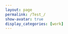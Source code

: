 ```yaml
---
layout: page
permalink: /Test_/
show-avatar: true
display_categories: [work]
---
```

<html>
  <center>
<body>
<script type="text/javascript" src="https://unpkg.com/@babel/polyfill@7.0.0/dist/polyfill.js"></script>
<script type="text/javascript" src="https://unpkg.com/vtk.js"></script>
<script type="text/javascript">
  var fullScreenRenderer = vtk.Rendering.Misc.vtkFullScreenRenderWindow.newInstance({
    background: [0, 0, 0],
    containerStyle: { width: '400px', height: "600px" } });
  var actor              = vtk.Rendering.Core.vtkActor.newInstance();
  var mapper             = vtk.Rendering.Core.vtkMapper.newInstance();
  var cone               = vtk.Filters.Sources.vtkConeSource.newInstance();
  var camera             = vtk.Rendering.Core.vtkCamera.newInstance();
  actor.setMapper(mapper);
  mapper.setInputConnection(cone.getOutputPort());
  var renderer = fullScreenRenderer.getRenderer();
  renderer.addActor(actor);
  renderer.resetCamera();
  actor.getProperty().setColor(1.0, 0.0, 0.0);
  camera.zoom(1);
  //camera.setFocalPoint(380.97411895023845, 200.64760282840194, 94.93353212117555);
  //camera.setPosition(27.519753836746474, 604.1863725248345, -279.2425808488232);
  //camera.setViewUp(0.46926601607332835, -0.3433504107607388, -0.81357230876493);
  //camera.setViewAngle(30.0);
  renderer.setCamera(camera);
  //renderer.setActiveCamera(camera);
  var renderWindow = fullScreenRenderer.getRenderWindow();
  renderWindow.render();
  
</script>
</body>
</center>
</html>
